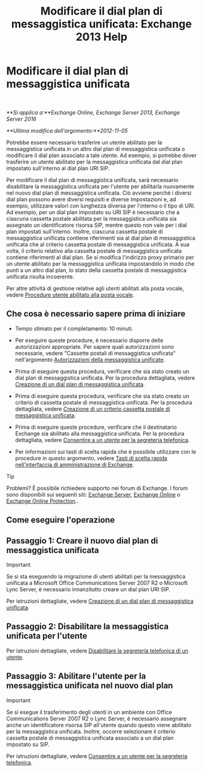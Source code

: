 ﻿---
title: 'Modificare il dial plan di messaggistica unificata: Exchange 2013 Help'
TOCTitle: Modificare il dial plan di messaggistica unificata
ms:assetid: 4a6b6b6f-c61c-44e8-91dd-c5d28835f441
ms:mtpsurl: https://technet.microsoft.com/it-it/library/Ee633465(v=EXCHG.150)
ms:contentKeyID: 50480537
ms.date: 05/22/2018
mtps_version: v=EXCHG.150
ms.translationtype: MT
---

# Modificare il dial plan di messaggistica unificata

 

_**Si applica a:**Exchange Online, Exchange Server 2013, Exchange Server 2016_

_**Ultima modifica dell'argomento:**2012-11-05_

Potrebbe essere necessario trasferire un utente abilitato per la messaggistica unificata in un altro dial plan di messaggistica unificata o modificare il dial plan associato a tale utente. Ad esempio, si potrebbe dover trasferire un utente abilitato per la messaggistica unificata dal dial plan impostato sull'interno al dial plan URI SIP.

Per modificare il dial plan di messaggistica unificata, sarà necessario disabilitare la messaggistica unificata per l'utente per abilitarla nuovamente nel nuovo dial plan di messaggistica unificata. Ciò avviene perché i diversi dial plan possono avere diversi requisiti e diverse impostazioni e, ad esempio, utilizzare valori con lunghezza diversa per l'interno o il tipo di URI. Ad esempio, per un dial plan impostato su URI SIP è necessario che a ciascuna cassetta postale abilitata per la messaggistica unificata sia assegnato un identificatore risorsa SIP, mentre questo non vale per i dial plan impostati sull'interno. Inoltre, ciascuna cassetta postale di messaggistica unificata contiene riferimenti sia al dial plan di messaggistica unificata che al criterio cassetta postale di messaggistica unificata. A sua volta, il criterio relativo alla cassetta postale di messaggistica unificata contiene riferimenti al dial plan. Se si modifica l'indirizzo proxy primario per un utente abilitato per la messaggistica unificata impostandolo in modo che punti a un altro dial plan, lo stato della cassetta postale di messaggistica unificata risulta incoerente.

Per altre attività di gestione relative agli utenti abilitati alla posta vocale, vedere [Procedure utente abilitato alla posta vocale](voice-mail-enabled-user-procedures-exchange-2013-help.md).

## Che cosa è necessario sapere prima di iniziare

  - Tempo stimato per il completamento: 10 minuti.

  - Per eseguire queste procedure, è necessario disporre delle autorizzazioni appropriate. Per sapere quali autorizzazioni sono necessarie, vedere "Cassette postali di messaggistica unificata" nell'argomento [Autorizzazioni della messaggistica unificate](unified-messaging-permissions-exchange-2013-help.md).

  - Prima di eseguire questa procedura, verificare che sia stato creato un dial plan di messaggistica unificata. Per la procedura dettagliata, vedere [Creazione di un dial plan di messaggistica unificata](create-a-um-dial-plan-exchange-2013-help.md).

  - Prima di eseguire questa procedura, verificare che sia stato creato un criterio di cassetta postale di messaggistica unificata. Per la procedura dettagliata, vedere [Creazione di un criterio cassetta postale di messaggistica unificata](create-a-um-mailbox-policy-exchange-2013-help.md).

  - Prima di eseguire queste procedure, verificare che il destinatario Exchange sia abilitato alla messaggistica unificata. Per la procedura dettagliata, vedere [Consentire a un utente per la segreteria telefonica](enable-a-user-for-voice-mail-exchange-2013-help.md).

  - Per informazioni sui tasti di scelta rapida che è possibile utilizzare con le procedure in questo argomento, vedere [Tasti di scelta rapida nell'interfaccia di amministrazione di Exchange](keyboard-shortcuts-in-the-exchange-admin-center-exchange-online-protection-help.md).


> [!TIP]
> Problemi? È possibile richiedere supporto nei forum di Exchange. I forum sono disponibili sui seguenti siti: <A href="https://go.microsoft.com/fwlink/p/?linkid=60612">Exchange Server</A>, <A href="https://go.microsoft.com/fwlink/p/?linkid=267542">Exchange Online</A> o <A href="https://go.microsoft.com/fwlink/p/?linkid=285351">Exchange Online Protection</A>..



## Come eseguire l'operazione

## Passaggio 1: Creare il nuovo dial plan di messaggistica unificata


> [!IMPORTANT]
> Se si sta eseguendo la migrazione di utenti abilitati per la messaggistica unificata a Microsoft Office Communications Server 2007 R2 o Microsoft Lync Server, è necessario innanzitutto creare un dial plan URI SIP.



Per istruzioni dettagliate, vedere [Creazione di un dial plan di messaggistica unificata](create-a-um-dial-plan-exchange-2013-help.md).

## Passaggio 2: Disabilitare la messaggistica unificata per l'utente

Per istruzioni dettagliate, vedere [Disabilitare la segreteria telefonica di un utente](disable-voice-mail-for-a-user-exchange-2013-help.md).

## Passaggio 3: Abilitare l'utente per la messaggistica unificata nel nuovo dial plan


> [!IMPORTANT]
> Se si esegue il trasferimento degli utenti in un ambiente con Office Communications Server 2007 R2 o Lync Server, è necessario assegnare anche un identificatore risorsa SIP all'utente quando questo viene abilitato per la messaggistica unificata. Inoltre, occorre selezionare il criterio cassetta postale di messaggistica unificata associato a un dial plan impostato su SIP.



Per istruzioni dettagliate, vedere [Consentire a un utente per la segreteria telefonica](enable-a-user-for-voice-mail-exchange-2013-help.md).

